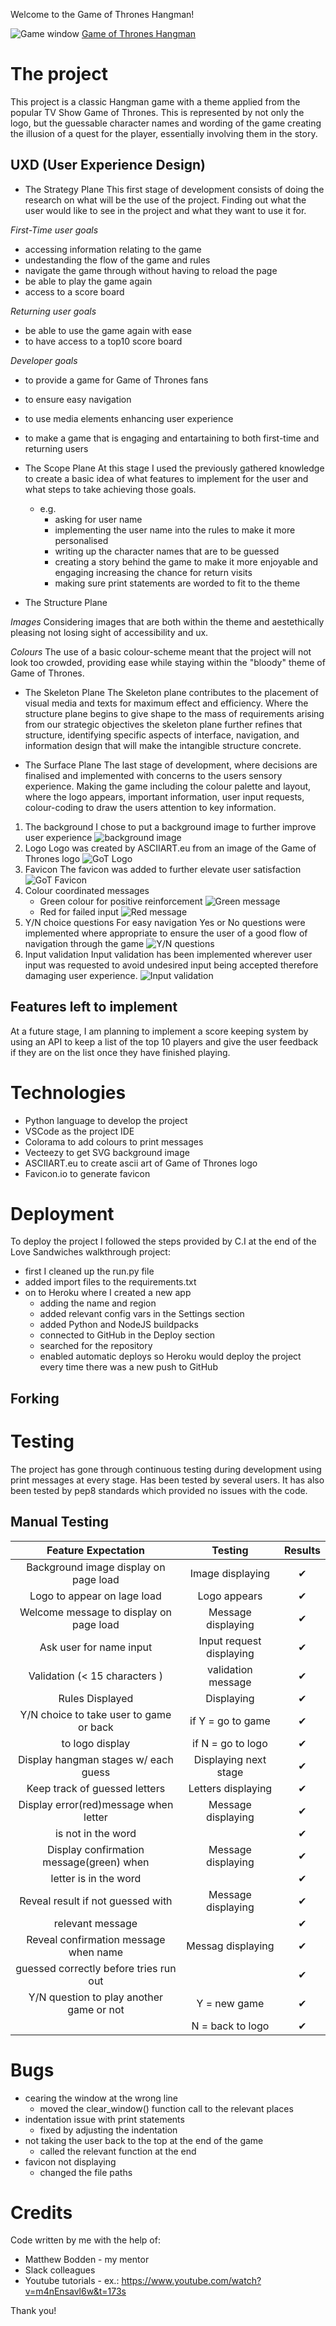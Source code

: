Welcome to the Game of Thrones Hangman!

![Game window](https://github.com/tmea-farkas/got-hangman/blob/main/images/hangman.png)
[Game of Thrones Hangman](https://got-hangman-46eee30c0ce3.herokuapp.com/)

# The project
This project is a classic Hangman game with a theme applied from the popular TV Show Game of Thrones. This is represented by not only the logo, but the guessable character names and wording of the game creating the illusion of a quest for the player, essentially involving them in the story.


## UXD (User Experience Design)
- The Strategy Plane
This first stage of development consists of doing the research on what will be the use of the project. Finding out what the user would like to see in the project and what they want to use it for.

*First-Time user goals*
- accessing information relating to the game
- undestanding the flow of the game and rules
- navigate the game through without having to reload the page
- be able to play the game again
- access to a score board

*Returning user goals*
- be able to use the game again with ease
- to have access to a top10 score board

*Developer goals*
- to provide a game for Game of Thrones fans
- to ensure easy navigation
- to use media elements enhancing user experience
- to make a game that is engaging and entartaining to both first-time and returning users

- The Scope Plane
At this stage I used the previously gathered knowledge to create a basic idea of what features to implement for the user and what steps to take achieving those goals.
    - e.g. 
        - asking for user name
        - implementing the user name into the rules to make it more personalised
        - writing up the character names that are to be guessed
        - creating a story behind the game to make it more enjoyable and engaging increasing the chance for return visits
        - making sure print statements are worded to fit to the theme

- The Structure Plane

*Images*
Considering images that are both within the theme and aestethically pleasing not losing sight of accessibility and ux.

*Colours*
The use of a basic colour-scheme meant that the project will not look too crowded, providing ease while staying within the "bloody" theme of Game of Thrones.

- The Skeleton Plane
The Skeleton plane contributes to the placement of visual media and texts for maximum effect and efficiency. Where the structure plane begins to give shape to the mass of requirements arising from our strategic objectives the skeleton plane further refines that structure, identifying specific aspects of interface, navigation, and information design that will make the intangible structure concrete.

- The Surface Plane
The last stage of development, where decisions are finalised and implemented with concerns to the users sensory experience. Making the game including the colour palette and layout, where the logo appears, important information, user input requests, colour-coding to draw the users attention to key information.

1. The background
I chose to put a background image to further improve user experience
![background image](https://github.com/tmea-farkas/got-hangman/blob/main/images/background.image.png)
2. Logo
Logo was created by ASCIIART.eu from an image of the Game of Thrones logo
![GoT Logo](https://github.com/tmea-farkas/got-hangman/blob/main/images/ascii.logo.png)
3. Favicon
The favicon was added to further elevate user satisfaction
![GoT Favicon]()
4. Colour coordinated messages
    - Green colour for positive reinforcement
![Green message](https://github.com/tmea-farkas/got-hangman/blob/main/images/green.message.png)
    - Red for failed input
![Red message](https://github.com/tmea-farkas/got-hangman/blob/main/images/red%20message.png)
5. Y/N choice questions
For easy navigation Yes or No questions were implemented where appropriate to ensure the user of a good flow of navigation through the game
![Y/N questions](https://github.com/tmea-farkas/got-hangman/blob/main/images/question1.png)
6. Input validation
Input validation has been implemented wherever user input was requested to avoid undesired input being accepted therefore damaging user experience.
![Input validation](https://github.com/tmea-farkas/got-hangman/blob/main/images/validation.png)

## Features left to implement
At a future stage, I am planning to implement a score keeping system by using an API to keep a list of the top 10 players and give the user feedback if they are on the list once they have finished playing.

# Technologies

- Python language to develop the project
- VSCode as the project IDE
- Colorama to add colours to print messages
- Vecteezy to get SVG background image
- ASCIIART.eu to create ascii art of Game of Thrones logo
- Favicon.io to generate favicon

# Deployment
To deploy the project I followed the steps provided by C.I at the end of the Love Sandwiches walkthrough project:
- first I cleaned up the run.py file
- added import files to the requirements.txt
- on to Heroku where I created a new app
    - adding the name and region
    - added relevant config vars in the Settings section
    - added Python and NodeJS buildpacks
    - connected to GitHub in the Deploy section
    - searched for the repository
    - enabled automatic deploys so Heroku would deploy the project every time there was a new push to GitHub
## Forking


# Testing
The project has gone through continuous testing during development using print messages at every stage. Has been tested by several users.
It has also been tested by pep8 standards which provided no issues with the code.

## Manual Testing
|        Feature    Expectation           |        Testing           |      Results  |
|               :--------:                |       :--------:         |      :----:   |
|Background image display on page load    |Image displaying          |         ✔     |
|Logo to appear on lage load              |Logo appears              |         ✔     |
|Welcome message to display on page load  |Message displaying        |         ✔     |
|Ask user for name input                  |Input request displaying  |         ✔     |
|Validation  (< 15 characters )           |validation message        |         ✔     |
|Rules Displayed                          |Displaying                |         ✔     |
|Y/N choice to take user to game or back  |if Y = go to game         |         ✔     |
|      to logo display                    |if N = go to logo         |         ✔     |
|Display hangman stages w/ each guess     |Displaying next stage     |         ✔     |
|Keep track of guessed letters            |Letters displaying        |         ✔     |
|Display error(red)message when letter    |Message displaying        |         ✔     |
|is not in the word                       |                          |         ✔     |
|Display confirmation message(green) when |Message displaying        |         ✔     |
|letter is in the word                    |                          |         ✔     |
|Reveal result if not guessed with        |Message displaying        |         ✔     | 
|relevant message                         |                          |         ✔     |
|Reveal confirmation message when name    |Messag displaying         |         ✔     |
|guessed correctly before tries run out   |                          |         ✔     |
|Y/N question to play another game or not |Y = new game              |         ✔     |
|                                         |N = back to logo          |         ✔     |


# Bugs
- cearing the window at the wrong line
    - moved the clear_window() function call to the relevant places
- indentation issue with print statements
    - fixed by adjusting the indentation
- not taking the user back to the top at the end of the game
    - called the relevant function at the end
- favicon not displaying
    - changed the file paths 

# Credits

Code written by me with the help of:

- Matthew Bodden - my mentor
- Slack colleagues
- Youtube tutorials - ex.: https://www.youtube.com/watch?v=m4nEnsavl6w&t=173s

Thank you!

